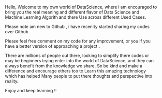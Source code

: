 Hello, Welcome to my own world of DataScience, where i am encouraged to bring you the real meaning and different flavor of Data Science and Machine Learning Algorith and there Use across different Used Cases. 

Please note am new to Github , i have recenlty started sharing my codes over Github. 

Please feel free comment on my code for any improvement, or you if you have a better version of approaching a project . 

There are millions of people out there, looking to simplify there codes or may be beginners trying enter into the world of DataScience,
and they can always benefit from the knowledge we share. So be kind and make a difference and encourage others too to Learn this amazing technology which has helped Many people to put there thoughts and perspective into reality.

Enjoy and keep learning !!
